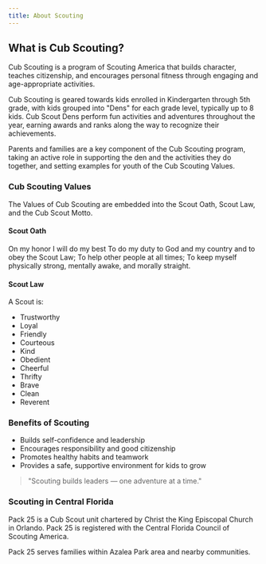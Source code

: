 ```yaml
---
title: About Scouting
---
```


## What is Cub Scouting?

Cub Scouting is a program of Scouting America that builds character, teaches citizenship, and encourages personal fitness through engaging and age-appropriate activities.

Cub Scouting is geared towards kids enrolled in Kindergarten through 5th grade, with kids grouped into "Dens" for each grade level, typically up to 8 kids.  Cub Scout Dens perform fun activities and adventures throughout the year, earning awards and ranks along the way to recognize their achievements.

Parents and families are a key component of the Cub Scouting program, taking an active role in supporting the den and the activities they do together, and setting examples for youth of the Cub Scouting Values.

### Cub Scouting Values

The Values of Cub Scouting are embedded into the Scout Oath, Scout Law, and the Cub Scout Motto.

#### Scout Oath

On my honor I will do my best
To do my duty to God and my country and to obey the Scout Law;
To help other people at all times;
To keep myself physically strong, mentally awake, and morally straight.

#### Scout Law

A Scout is:
- Trustworthy
- Loyal
- Friendly
- Courteous
- Kind
- Obedient
- Cheerful
- Thrifty
- Brave
- Clean
- Reverent

### Benefits of Scouting
- Builds self-confidence and leadership
- Encourages responsibility and good citizenship
- Promotes healthy habits and teamwork
- Provides a safe, supportive environment for kids to grow

> "Scouting builds leaders — one adventure at a time."

### Scouting in Central Florida

Pack 25 is a Cub Scout unit chartered by Christ the King Episcopal Church in Orlando.  Pack 25 is registered with the Central Florida Council of Scouting America.

Pack 25 serves families within Azalea Park area and nearby communities.